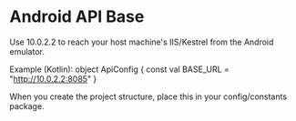 ﻿# Android API Base

Use 10.0.2.2 to reach your host machine's IIS/Kestrel from the Android emulator.

Example (Kotlin):
object ApiConfig {
    const val BASE_URL = "http://10.0.2.2:8085"
}

When you create the project structure, place this in your config/constants package.
